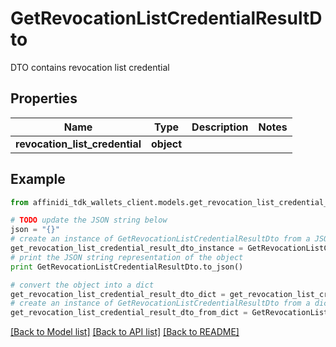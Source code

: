 # GetRevocationListCredentialResultDto

DTO contains revocation list credential

## Properties

| Name                           | Type       | Description | Notes |
| ------------------------------ | ---------- | ----------- | ----- |
| **revocation_list_credential** | **object** |             |

## Example

```python
from affinidi_tdk_wallets_client.models.get_revocation_list_credential_result_dto import GetRevocationListCredentialResultDto

# TODO update the JSON string below
json = "{}"
# create an instance of GetRevocationListCredentialResultDto from a JSON string
get_revocation_list_credential_result_dto_instance = GetRevocationListCredentialResultDto.from_json(json)
# print the JSON string representation of the object
print GetRevocationListCredentialResultDto.to_json()

# convert the object into a dict
get_revocation_list_credential_result_dto_dict = get_revocation_list_credential_result_dto_instance.to_dict()
# create an instance of GetRevocationListCredentialResultDto from a dict
get_revocation_list_credential_result_dto_from_dict = GetRevocationListCredentialResultDto.from_dict(get_revocation_list_credential_result_dto_dict)
```

[[Back to Model list]](../README.md#documentation-for-models) [[Back to API list]](../README.md#documentation-for-api-endpoints) [[Back to README]](../README.md)
